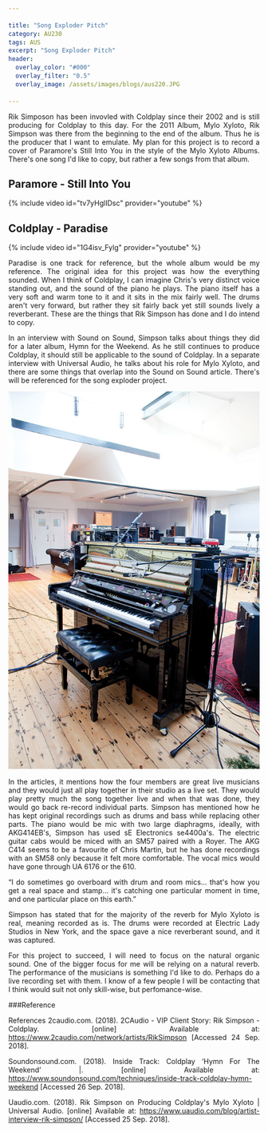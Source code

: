 ```yaml
---

title: "Song Exploder Pitch"
category: AU230
tags: AUS
excerpt: "Song Exploder Pitch"
header:
  overlay_color: "#000"
  overlay_filter: "0.5"
  overlay_image: /assets/images/blogs/aus220.JPG

---
```

<style>
body {
text-align: justify}
</style>

Rik Simposon has been invovled with Coldplay since their 2002 and is still producing for Coldplay to this day. For the 2011 Album, Mylo Xyloto, Rik Simpson was there from the beginning to the end of the album. Thus he is the producer that I want to emulate. My plan for this project is to record a cover of Paramore's Still Into You in the style of the Mylo Xyloto Albums. There's one song I'd like to copy, but rather a few songs from that album. 



## Paramore - Still Into You
{% include video id="tv7yHglIDsc" provider="youtube" %}

## Coldplay - Paradise
{% include video id="1G4isv_Fylg" provider="youtube" %}

Paradise is one track for reference, but the whole album would be my reference. The original idea for this project was how the everything sounded. When I think of Coldplay, I can imagine Chris's very distinct voice standing out, and the sound of the piano he plays. The piano itself has a very soft and warm tone to it and it sits in the mix fairly well. The drums aren't very forward, but rather they sit fairly back yet still sounds lively a reverberant. These are the things that Rik Simpson has done and I do intend to copy. 

In an interview with Sound on Sound, Simpson talks about things they did for a later album, Hymn for the Weekend. As he still continues to produce Coldplay, it should still be applicable to the sound of Coldplay. In a separate interview with Universal Audio, he talks about his role for Mylo Xyloto, and there are some things that overlap into the Sound on Sound article.  There's will be referenced for the song exploder project. 

![Piano](/assets/images/blogs/AUS230/blog1/piano.jpg)

In the articles, it mentions how the four members are great live musicians and they would just all play together in their studio as a live set. They would play pretty much the song together live and when that was done, they would go back re-record individual parts. Simpson has mentioned how he has kept original recordings such as drums and bass while replacing other parts. The piano would be mic with two large diaphragms, ideally, with AKG414EB's, Simpson has used sE Electronics se4400a's. The electric guitar cabs would be miced with an SM57 paired with a Royer. The AKG C414 seems to be a favourite of Chris Martin, but he has done recordings with an SM58 only because it felt more comfortable. The vocal mics would have gone through UA 6176 or the 610. 

“I do sometimes go overboard with drum and room mics… that's how you get a real space and stamp… it's catching one particular moment in time, and one particular place on this earth.”

Simpson has stated that for the majority of the reverb for Mylo Xyloto is real, meaning recorded as is. The drums were recorded at Electric Lady Studios in New York, and the space gave a nice reverberant sound, and it was captured. 


For this project to succeed, I will need to focus on the natural organic sound. One of the bigger focus for me will be relying on a natural reverb. The performance of the musicians is something I'd like to do. Perhaps do a live recording set with them. I know of a few people I will be contacting that I think would suit not only skill-wise, but perfomance-wise. 


###Reference

References
2caudio.com. (2018). 2CAudio - VIP Client Story: Rik Simpson - Coldplay. [online] Available at: https://www.2caudio.com/network/artists/RikSimpson [Accessed 24 Sep. 2018].

Soundonsound.com. (2018). Inside Track: Coldplay ‘Hymn For The Weekend’ |. [online] Available at: https://www.soundonsound.com/techniques/inside-track-coldplay-hymn-weekend [Accessed 26 Sep. 2018].

Uaudio.com. (2018). Rik Simpson on Producing Coldplay's Mylo Xyloto | Universal Audio. [online] Available at: https://www.uaudio.com/blog/artist-interview-rik-simpson/ [Accessed 25 Sep. 2018].